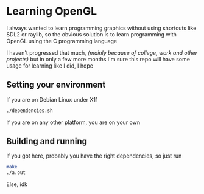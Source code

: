 # Learning OpenGL

I always wanted to learn programming graphics without using shortcuts like SDL2 or raylib, so the obvious solution is to learn programming with OpenGL using the C programming language

I haven't progressed that much, *(mainly because of college, work and other projects)* but in only a few more months I'm sure this repo will have some usage for learning like I did, I hope

## Setting your environment

If you are on Debian Linux under X11

```bash
./dependencies.sh
```

If you are on any other platform, you are on your own

## Building and running

If you got here, probably you have the right dependencies, so just run

```bash
make
./a.out
```

Else, idk
